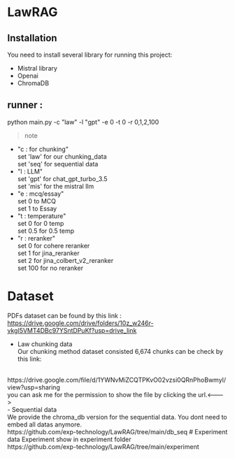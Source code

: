 # LawRAG 

## Installation
You need to install several library for running this project:<br>
- Mistral library
- Openai
- ChromaDB
## runner : 
python main.py -c "law" -l "gpt" -e 0 -t 0 -r 0,1,2,100
> note
- "c : for chunking"<br>
set 'law' for our chunking_data<br>
set 'seq' for sequential data
- "l : LLM"<br>
set 'gpt' for chat_gpt_turbo_3.5<br>
set 'mis' for the mistral llm
- "e : mcq/essay"<br>
set 0 to MCQ<br>
set 1 to Essay
- "t : temperature" <br> set 0 for 0 temp <br>
set 0.5 for 0.5 temp
- "r : reranker"<br>
set 0 for cohere reranker <br>
set 1 for jina_reranker<br>
set 2 for jina_colbert_v2_reranker<br>
set 100 for no reranker



# Dataset
PDFs dataset can be found by this link : https://drive.google.com/drive/folders/10z_w246r-vkgI5VMT4DBc97YSntDPuKf?usp=drive_link
- Law chunking data<br>
Our chunking method dataset consisted 6,674 chunks can be check by this link:
<br>
https://drive.google.com/file/d/1YWNvMiZCQTPKvO02vzsi0QRnPhoBwmyI/view?usp=sharing
<br>
<!-->you can ask me for the permission to show the file by clicking the url.<---><br>
- Sequential data<br>
We provide the chroma_db version for the sequential data. You dont need to embed all datas anymore. 
<br> https://github.com/exp-technology/LawRAG/tree/main/db_seq
# Experiment data
Experiment show in experiment folder<br>
https://github.com/exp-technology/LawRAG/tree/main/experiment

